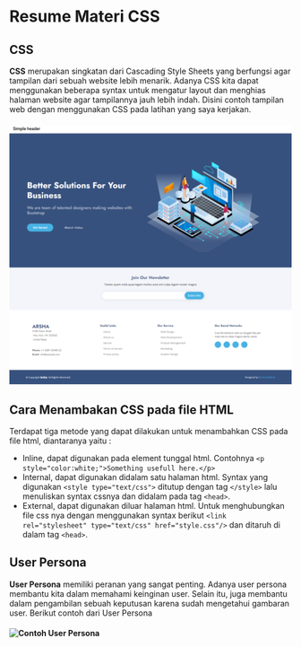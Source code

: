 # Resume Materi CSS

## CSS 
**CSS** merupakan singkatan dari Cascading Style Sheets yang berfungsi agar tampilan dari sebuah website lebih menarik. Adanya CSS kita dapat menggunakan beberapa syntax untuk mengatur layout dan menghias halaman website agar tampilannya jauh lebih indah. Disini contoh tampilan web dengan menggunakan CSS pada latihan yang saya kerjakan. 
#### ![LandingPage](https://github.com/dhiasfa/react_dhia-asyifa-s/blob/main/08_CSS/Screenshoot/LandingPage.png?raw=true) 
## Cara Menambakan CSS pada file HTML 
Terdapat tiga metode yang dapat dilakukan untuk menambahkan CSS pada file html, diantaranya yaitu :
- Inline, dapat digunakan pada element tunggal html. Contohnya `<p style="color:white;">Something usefull here.</p>` 
- Internal, dapat digunakan didalam satu halaman html. Syntax yang digunakan `<style type="text/css">` ditutup dengan tag `</style>` lalu menuliskan syntax cssnya dan didalam pada tag `<head>`.
- External, dapat digunakan diluar halaman html. Untuk menghubungkan file css nya dengan menggunakan  syntax berikut `<link rel="stylesheet" type="text/css" href="style.css"/>` dan ditaruh di dalam tag `<head>`. 

## User Persona
**User Persona** memiliki peranan yang sangat penting. Adanya user persona membantu kita dalam memahami keinginan user. Selain itu, juga membantu dalam pengambilan sebuah keputusan karena sudah mengetahui gambaran user. Berikut contoh dari User Persona 

#### ![Contoh User Persona](https://miro.medium.com/max/1400/1*ab-uqixEd8hvca836SSKYA.png) 